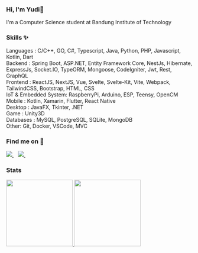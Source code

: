 ### Hi, I'm Yudi👋

I'm a Computer Science student at Bandung Institute of Technology

### Skills ✨  
Languages : C/C++, GO, C#, Typescript, Java, Python, PHP, Javascript, Kotlin, Dart  
Backend : Spring Boot, ASP.NET, Entity Framework Core, NestJs, Hibernate, ExpressJs, Socket.IO, TypeORM, Mongoose, CodeIgniter, Jwt, Rest, GraphQL  
Frontend : ReactJS, NextJS, Vue, Svelte, Svelte-Kit, Vite, Webpack, TailwindCSS, Bootstrap, HTML, CSS  
IoT & Embedded System: RaspberryPi, Arduino, ESP, Teensy, OpenCM  
Mobile : Kotlin, Xamarin, Flutter, React Native  
Desktop : JavaFX, Tkinter, .NET  
Game : Unity3D  
Databases : MySQL, PostgreSQL, SQLite, MongoDB  
Other: Git, Docker, VSCode, MVC


### Find me on 👀
<a href="https://www.linkedin.com/in/yudi-alfayat-6371781b8/" target="_blank">
    <img src="https://img.shields.io/badge/linkedin-%230077B5.svg?&style=for-the-badge&logo=linkedin&logoColor=white" />
</a>&nbsp;&nbsp;
<a href="https://instagram.com/yudi.alfayat" target="_blank">
    <img src="https://img.shields.io/badge/instagram-%23E4405F.svg?&style=for-the-badge&logo=instagram&logoColor=white" />        
</a>&nbsp;&nbsp;



### Stats
<p align="left">
<a href="https://github.com/ylfyt">
  <img height="180em" src="https://github-readme-stats-eight-theta.vercel.app/api?username=ylfyt&show_icons=true&theme=radical&include_all_commits=true&count_private=true"/>
  <img height="180em" src="https://github-readme-stats.vercel.app/api/top-langs?username=ylfyt&show_icons=true&locale=en&layout=compact&langs_count=8&theme=radical&hide=html,css"/>
</a>
</p>
